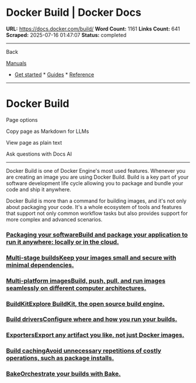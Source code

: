 # Docker Build | Docker Docs

**URL:** https://docs.docker.com/build/
**Word Count:** 1161
**Links Count:** 641
**Scraped:** 2025-07-16 01:47:07
**Status:** completed

---

Back

[Manuals](https://docs.docker.com/manuals/)

  * [Get started](https://docs.docker.com/get-started/)   * [Guides](https://docs.docker.com/guides/)   * [Reference](https://docs.docker.com/reference/)

* * *

# Docker Build

Page options

Copy page as Markdown for LLMs

View page as plain text

Ask questions with Docs AI

* * *

Docker Build is one of Docker Engine's most used features. Whenever you are creating an image you are using Docker Build. Build is a key part of your software development life cycle allowing you to package and bundle your code and ship it anywhere.

Docker Build is more than a command for building images, and it's not only about packaging your code. It's a whole ecosystem of tools and features that support not only common workflow tasks but also provides support for more complex and advanced scenarios.

### [Packaging your softwareBuild and package your application to run it anywhere: locally or in the cloud.](https://docs.docker.com/build/concepts/overview/)

### [Multi-stage buildsKeep your images small and secure with minimal dependencies.](https://docs.docker.com/build/building/multi-stage/)

### [Multi-platform imagesBuild, push, pull, and run images seamlessly on different computer architectures.](https://docs.docker.com/build/building/multi-platform/)

### [BuildKitExplore BuildKit, the open source build engine.](https://docs.docker.com/build/buildkit/)

### [Build driversConfigure where and how you run your builds.](https://docs.docker.com/build/builders/drivers/)

### [ExportersExport any artifact you like, not just Docker images.](https://docs.docker.com/build/exporters/)

### [Build cachingAvoid unnecessary repetitions of costly operations, such as package installs.](https://docs.docker.com/build/cache/)

### [BakeOrchestrate your builds with Bake.](https://docs.docker.com/build/bake/)